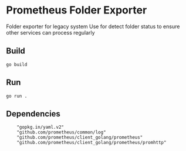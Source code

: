 # Prometheus Folder Exporter

Folder exporter for legacy system
Use for detect folder status to ensure other services can process regularly


## Build

```
go build
```

## Run

```
go run .
```

## Dependencies
```
    "gopkg.in/yaml.v2"
    "github.com/prometheus/common/log"
    "github.com/prometheus/client_golang/prometheus"
    "github.com/prometheus/client_golang/prometheus/promhttp"
```
